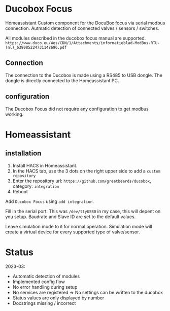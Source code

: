 Ducobox Focus
==============
Homeassistant Custom component for the DocuBox focus via serial modbus connection.
Autmatic detection of connected valves / sensors / switches.


All modules described in the ducobox focus manual are supported.
`https://www.duco.eu/Wes/CDN/1/Attachments/informatieblad-ModBus-RTU-(nl)_638085224731148696.pdf`

Connection
----------

The connection to the Ducobox is made using a RS485 to USB dongle.
The dongle is directly connected to the Homeassistant PC.


configuration
-------------

The Ducobox Focus did not require any configuration to get modbus working.


Homeassistant
=============

installation
------------
1. Install HACS in Homeassistant.
2. In the HACS tab, use the 3 dots on the right upper side to add a `custom repository`
3. Enter the repository url: `https://github.com/greatbeards/ducobox`, category: `integration`
4. Reboot


Add `Ducobox Focus` using `add integration`.

Fill in the serial port. This was `/dev/ttyUSB0` in my case, this will depent on you setup.
Baudrate and Slave ID are set to the default values.

Leave simulation mode to `0` for normal operation.
Simulation mode will create a virtual device for every supported type of valve/sensor.


Status
======

2023-03:
* Automatic detection of modules
* Implemented config flow
* No error handling during setup
* No services are registered => No settings can be written to the ducobox
* Status values are only displayed by number
* Docstrings missing / incorrect
